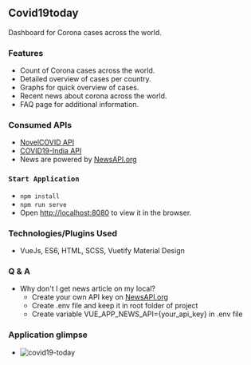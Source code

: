 ## Covid19today

Dashboard for Corona cases across the world.

### Features

- Count of Corona cases across the world.
- Detailed overview of cases per country.
- Graphs for quick overview of cases.
- Recent news about corona across the world.
- FAQ page for additional information.

### Consumed APIs
- <a target="_blank" href="https://documenter.getpostman.com/view/8854915/SzS7R6uu?version=latest">NovelCOVID API</a>
- <a target="_blank" href="https://documenter.getpostman.com/view/10724784/SzYXXKmA?version=latest">COVID19-India API</a>
- News are powered by <a href="https://newsapi.org">NewsAPI.org</a>

### `Start Application`

- `npm install`
- `npm run serve`
- Open [http://localhost:8080](http://localhost:8080) to view it in the browser.

### Technologies/Plugins Used
- VueJs, ES6, HTML, SCSS, Vuetify Material Design

### Q & A
- Why don't I get news article on my local?
  - Create your own API key on <a href="https://newsapi.org">NewsAPI.org</a>
  - Create .env file and keep it in root folder of project
  - Create variable VUE_APP_NEWS_API={your_api_key} in .env file

### Application glimpse
- ![covid19-today](https://user-images.githubusercontent.com/18515777/78865491-ffb70680-7a3d-11ea-9567-35eea9f37974.gif)